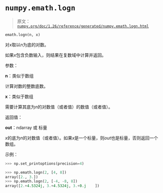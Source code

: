 # `numpy.emath.logn`

> 原文：[`numpy.org/doc/1.26/reference/generated/numpy.emath.logn.html`](https://numpy.org/doc/1.26/reference/generated/numpy.emath.logn.html)

```py
emath.logn(n, x)
```

对*x*取以*n*为底的对数。

如果*x*包含负数输入，则结果在复数域中计算并返回。

参数：

**n**：类似于数组

计算对数的整数底数。

**x**：类似于数组

需要计算其底为*n*的对数值（或者值）的数值（或者值）。

返回值：

**out**：ndarray 或 标量

*x*的底为*n*的对数值（或者值）。如果*x*是一个标量，则*out*也是标量，否则返回一个数组。

示例：

```py
>>> np.set_printoptions(precision=4) 
```

```py
>>> np.emath.logn(2, [4, 8])
array([2., 3.])
>>> np.emath.logn(2, [-4, -8, 8])
array([2.+4.5324j, 3.+4.5324j, 3.+0.j    ]) 
```
